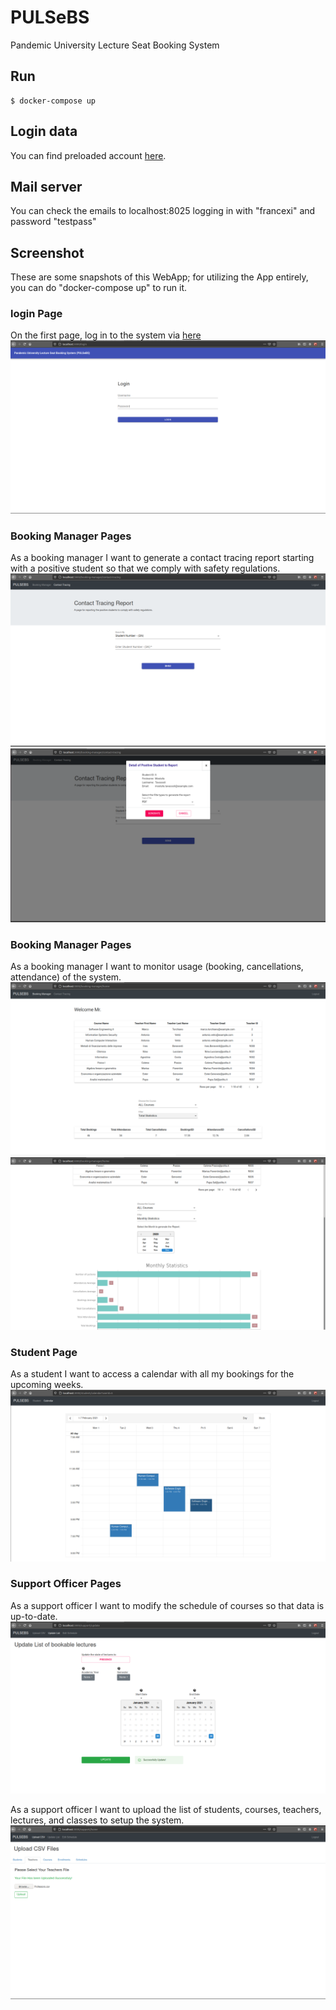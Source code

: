 # PULSeBS

Pandemic University Lecture Seat Booking System

## Run

    $ docker-compose up

## Login data

You can find preloaded account [here](./server/README.md).

## Mail server

You can check the emails to localhost:8025 logging in with "francexi" and password "testpass"

## Screenshot

These are some snapshots of this WebApp; for utilizing the App entirely, you can do "docker-compose up" to run it.

### login Page

On the first page, log in to the system via [here](./server/README.md)
![LoginPage](PICs/logInPage.png)

### Booking Manager Pages
As a booking manager I want to generate a contact tracing report starting with a positive student so that we comply with safety regulations.
![ContactTracing](PICs/ContactTracing.png)
![StudentsDetails](PICs/StudentsDetails.png)

### Booking Manager Pages
As a booking manager I want to monitor usage (booking, cancellations, attendance) of the system.
![BookinManager](PICs/BookinManager.png)
![MonthlyStatistics](PICs/MonthlyStatistics.png)

### Student Page
As a student I want to access a calendar with all my bookings for the upcoming weeks.
![Calendar](PICs/Calendar.png)

### Support Officer Pages
As a support officer I want to modify the schedule of courses so that data is up-to-date.
![UpdateLectureList](PICs/UpdateLectureList.png)

As a support officer I want to upload the list of students, courses, teachers, lectures, and classes to setup the system.
![UploadFiles](PICs/UploadFiles.png)
